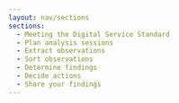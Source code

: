 ```yaml
---
layout: nav/sections
sections:
  - Meeting the Digital Service Standard
  - Plan analysis sessions
  - Extract observations
  - Sort observations
  - Determine findings
  - Decide actions
  - Share your findings
---
```

